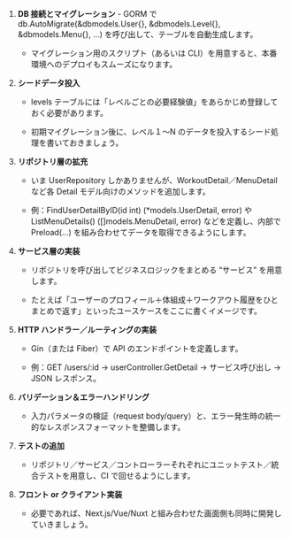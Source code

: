 1. **DB 接続とマイグレーション**
        - GORM で db.AutoMigrate(&dbmodels.User{}, &dbmodels.Level{}, &dbmodels.Menu{}, …) を呼び出して、テーブルを自動生成します。
    - マイグレーション用のスクリプト（あるいは CLI）を用意すると、本番環境へのデプロイもスムーズになります。    
2. **シードデータ投入**
    
    - levels テーブルには「レベルごとの必要経験値」をあらかじめ登録しておく必要があります。
        
    - 初期マイグレーション後に、レベル１～N のデータを投入するシード処理を書いておきましょう。
        
    
3. **リポジトリ層の拡充**
    
    - いま UserRepository しかありませんが、WorkoutDetail／MenuDetail など各 Detail モデル向けのメソッドを追加します。
        
    - 例：FindUserDetailByID(id int) (*models.UserDetail, error) や ListMenuDetails() ([]models.MenuDetail, error) などを定義し、内部で Preload(...) を組み合わせてデータを取得できるようにします。
        
    
4. **サービス層の実装**
    
    - リポジトリを呼び出してビジネスロジックをまとめる “サービス” を用意します。
        
    - たとえば「ユーザーのプロフィール＋体組成＋ワークアウト履歴をひとまとめで返す」といったユースケースをここに書くイメージです。
        
    
5. **HTTP ハンドラー／ルーティングの実装**
    
    - Gin（または Fiber）で API のエンドポイントを定義します。
        
    - 例：GET /users/:id → userController.GetDetail → サービス呼び出し → JSON レスポンス。
        
    
6. **バリデーション＆エラーハンドリング**
    
    - 入力パラメータの検証（request body/query）と、エラー発生時の統一的なレスポンスフォーマットを整備します。
        
    
7. **テストの追加**
    
    - リポジトリ／サービス／コントローラーそれぞれにユニットテスト／統合テストを用意し、CI で回せるようにします。
        
    
8. **フロント or クライアント実装**
    
    - 必要であれば、Next.js/Vue/Nuxt と組み合わせた画面側も同時に開発していきましょう。